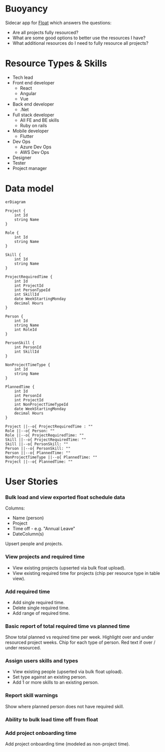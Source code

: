 # Buoyancy
Sidecar app for [Float](float.com) which answers the questions:
- Are all projects fully resourced?
- What are some good options to better use the resources I have?
- What additional resources do I need to fully resource all projects?

# Resource Types & Skills
- Tech lead
- Front end developer
    - React
    - Angular
    - Vue
- Back end developer
    - .Net
- Full stack developer
    - All FE and BE skills
    - Ruby on rails
- Mobile developer
    - Flutter
- Dev Ops
    - Azure Dev Ops
    - AWS Dev Ops
- Designer
- Tester
- Project manager

# Data model
```mermaid
erDiagram

Project {
    int Id
    string Name
}

Role {
    int Id
    string Name
}

Skill {
    int Id
    string Name
}

ProjectRequiredTime {
    int Id
    int ProjectId
    int PersonTypeId
    int SkillId
    date WeekStartingMonday
    decimal Hours
}

Person {
    int Id
    string Name
    int RoleId
}

PersonSkill {
    int PersonId
    int SkillId
}

NonProjectTimeType {
    int Id
    string Name
}

PlannedTime {
    int Id
    int PersonId
    int ProjectId
    int NonProjectTimeTypeId
    date WeekStartingMonday
    decimal Hours
}

Project ||--o{ ProjectRequiredTime : ""
Role ||--o{ Person: ""
Role ||--o{ ProjectRequiredTime: ""
Skill ||--o{ ProjectRequiredTime: ""
Skill ||--o{ PersonSkill: ""
Person ||--o{ PersonSkill: ""
Person ||--o{ PlannedTime: ""
NonProjectTimeType ||--o{ PlannedTime: ""
Project ||--o{ PlannedTime: ""
```

# User Stories
### Bulk load and view exported float schedule data
Columns:
- Name (person)
- Project
- Time off - e.g. "Annual Leave"
- DateColumn(s)

Upsert people and projects.

### View projects and required time
- View existing projects (upserted via bulk float upload).
- View existing required time for projects (chip per resource type in table view).

### Add required time
- Add single required time.
- Delete single required time.
- Add range of required time.

### Basic report of total required time vs planned time
Show total planned vs required time per week. Highlight over and under resourced project weeks. Chip for each type of person. Red text if over / under resourced.

### Assign users skills and types
- View existing people (upserted via bulk float upload).
- Set type against an existing person.
- Add 1 or more skills to an existing person.

### Report skill warnings
Show where planned person does not have required skill.

### Ability to bulk load time off from float

### Add project onboarding time
Add project onboarding time (modeled as non-project time).